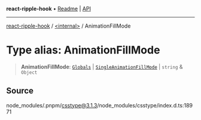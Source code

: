 **react-ripple-hook** • [Readme](../../README.md) \| [API](../../globals.md)

***

[react-ripple-hook](../../README.md) / [\<internal\>](../README.md) / AnimationFillMode

# Type alias: AnimationFillMode

> **AnimationFillMode**: [`Globals`](Globals.md) \| [`SingleAnimationFillMode`](SingleAnimationFillMode.md) \| `string` & `Object`

## Source

node\_modules/.pnpm/csstype@3.1.3/node\_modules/csstype/index.d.ts:18971
